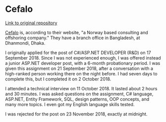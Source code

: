 # Cefalo

[Link to original repository](bitbucket.org/maacpiash/cefalog/)

[Cefalo](https://www.cefalo.com/) is, according to their website, "a Norway based consulting and offshoring company." They have a branch office in Bangladesh, at Dhanmondi, Dhaka.

I originally applied for the post of C#/ASP.NET DEVELOPER (R&D) on 17 September 2018. Since I was not experienced enough, I was offered instead a junior ASP.NET developer post, with a 6-month probationary period. I was given this assignment on 21 September 2018, after a conversation with a high-ranked person working there on the night before. I had seven days to complete this, but I completed it on 2 October 2018.

I attended a technical interview on 11 October 2018. It lasted about 2 hours and 30 minutes. I was asked questions on the assignment, C# language, ASP.NET, Entity Framework, SQL, design patterns, OOP concepts, and many more topics. I even got my English language skills tested.

I was rejected for the post on 23 November 2018, exactly at midnight.